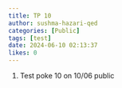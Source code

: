 ```yaml
---
title: TP 10
author: sushma-hazari-qed
categories: [Public]
tags: [test]
date: 2024-06-10 02:13:37 
likes: 0
---
```


1. Test poke 10 on 10/06 public